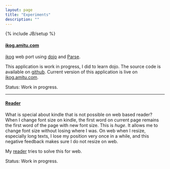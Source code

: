 ```yaml
---
layout: page
title: "Experiments"
description: ""
---
```

{% include JB/setup %}

#### [ikog.amitu.com](http://ikog.amitu.com)

[ikog](https://sites.google.com/site/henspace/ikog/) web port using
[dojo](http://dojotoolkit.org) and [Parse](http://parse.com).

This application is work in progress, I did to learn dojo. The source code is
available on [github](https://github.com/amitu/ikog). Current version of this
application is live on [ikog.amitu.com](http://ikog.amitu.com).

Status: Work in progress.

----

#### [Reader](/lab/reader.html)

What is special about kindle that is not possible on web based reader? When I
change font size on kindle, the first word on current page remains the first
word of the page with new font size. This is *huge*. It allows me to change
font size without losing where I was. On web when I resize, especially long
texts, I lose my position very once in a while, and this negative feedback
makes sure I do not resize on web.

My [reader](/lab/reader.html) tries to solve this for web.

Status: Work in progress.
